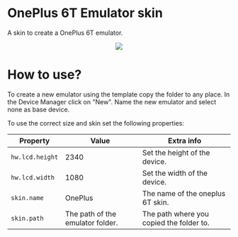 # OnePlus 6T Emulator skin
A skin to create a OnePlus 6T emulator. 

<p align="center">
  <img src="https://github.com/Flokri/OnePlusEmulatorSkin/blob/master/images/OnePlus6t_emulator.PNG">
</p>

# How to use?
To create a new emulator using the template copy the folder to any place. In the Device Manager click on "New".
Name the new emulator and select none as base device. 

To use the correct size and skin set the following properties:

| Property | Value | Extra info |
| ------ | ------ | ------ |
| `hw.lcd.height` | 2340 | Set the height of the device. |
| `hw.lcd.width` | 1080 | Set the width of the device. |
| `skin.name` | OnePlus | The name of the oneplus 6T skin. |
| `skin.path` | The path of the emulator folder. | The path where you copied the folder to. |
